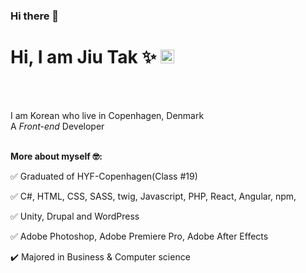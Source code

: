 ### Hi there 👋

<!--
**JiuTak/JiuTak** is a ✨ _special_ ✨ repository because its `README.md` (this file) appears on your GitHub profile.

Here are some ideas to get you started:

- 🔭 I’m currently working on ...
- 🌱 I’m currently learning ...
- 👯 I’m looking to collaborate on ...
- 🤔 I’m looking for help with ...
- 💬 Ask me about ...
- 📫 How to reach me: ...
- 😄 Pronouns: ...
- ⚡ Fun fact: ...
-->

# Hi, I am Jiu Tak :sparkles: <a href="https://www.linkedin.com/in/jiu-tak-a0350912a/"><img width="22px" src="https://raw.githubusercontent.com/peterthehan/peterthehan/master/assets/linkedin.svg" />
</a>
<br/><br/>

I am Korean who live in Copenhagen, Denmark<br/>
A _Front-end_ Developer <br/>
<br/>


**More about myself :nerd_face::**<br/>

:white_check_mark: Graduated of HYF-Copenhagen(Class #19) <br/>

:white_check_mark: C#, HTML, CSS, SASS, twig, Javascript, PHP, React, Angular, npm, <br/>

:white_check_mark: Unity, Drupal and WordPress <br/>

:white_check_mark: Adobe Photoshop, Adobe Premiere Pro,  Adobe After Effects <br/>

:heavy_check_mark: Majored in Business & Computer science <br/>
